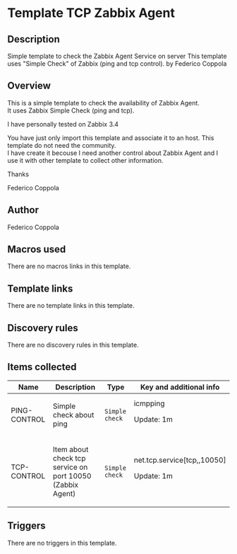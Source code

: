 # Template TCP Zabbix Agent

## Description

Simple template to check the Zabbix Agent Service on server This template uses "Simple Check" of Zabbix (ping and tcp control). by Federico Coppola

## Overview

This is a simple template to check the availability of Zabbix Agent.  
It uses Zabbix Simple Check (ping and tcp).


I have personally tested on Zabbix 3.4


You have just only import this template and associate it to an host. This template do not need the community.  
I have create it becouse I need another control about Zabbix Agent and I use it with other template to collect other information.


Thanks


Federico Coppola



## Author

Federico Coppola

## Macros used

There are no macros links in this template.

## Template links

There are no template links in this template.

## Discovery rules

There are no discovery rules in this template.

## Items collected

|Name|Description|Type|Key and additional info|
|----|-----------|----|----|
|PING-CONTROL|<p>Simple check about ping</p>|`Simple check`|icmpping<p>Update: 1m</p>|
|TCP-CONTROL|<p>Item about check tcp service on port 10050 (Zabbix Agent)</p>|`Simple check`|net.tcp.service[tcp,,10050]<p>Update: 1m</p>|
## Triggers

There are no triggers in this template.

